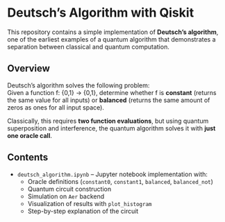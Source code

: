 # Deutsch’s Algorithm with Qiskit

This repository contains a simple implementation of **Deutsch’s algorithm**, one of the earliest examples of a quantum algorithm that demonstrates a separation between classical and quantum computation.

## Overview

Deutsch’s algorithm solves the following problem:  
Given a function f: {0,1} → {0,1}, determine whether f is **constant** (returns the same value for all inputs) or **balanced** (returns the same amount of zeros as ones for all input space).

Classically, this requires **two function evaluations**, but using quantum superposition and interference, the quantum algorithm solves it with **just one oracle call**.

## Contents

- `deutsch_algorithm.ipynb` – Jupyter notebook implementation with:
  - Oracle definitions (`constant0`, `constant1`, `balanced`, `balanced_not`)
  - Quantum circuit construction
  - Simulation on `Aer` backend
  - Visualization of results with `plot_histogram`
  - Step-by-step explanation of the circuit

